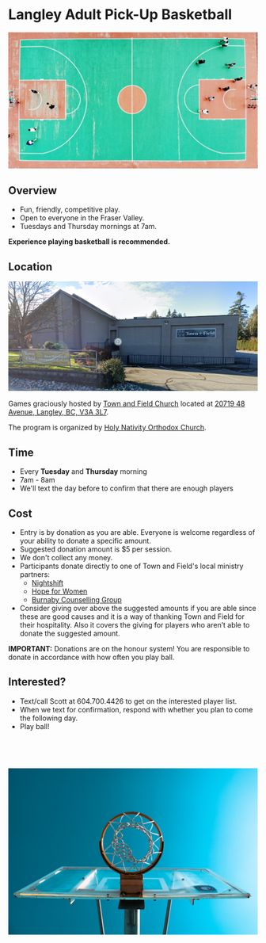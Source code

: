 # **Langley Adult Pick-Up Basketball**

![Basketball Court](court-from-top.jpg)

## **Overview**

* Fun, friendly, competitive play.
* Open to everyone in the Fraser Valley.
* Tuesdays and Thursday mornings at 7am.

**Experience playing basketball is recommended.**

## **Location**

![Town and Field Church](town-and-field-church.png)

Games graciously hosted by [Town and Field Church](https://townandfield.ca/) located at [20719 48 Avenue, Langley, BC, V3A 3L7](https://goo.gl/maps/283R8xNWTGZxmEnH8).

The program is organized by [Holy Nativity Orthodox Church](https://www.holynativitychurch.ca/).


## **Time**

* Every **Tuesday** and **Thursday** morning
* 7am - 8am
* We'll text the day before to confirm that there are enough players


## **Cost**

* Entry is by donation as you are able. Everyone is welcome regardless of your ability to donate a specific amount.
* Suggested donation amount is $5 per session.
* We don't collect any money.
* Participants donate directly to one of Town and Field's local ministry partners:
  *  [Nightshift](https://nightshiftministries.org/donate/)
  *  [Hope for Women](https://www.hopeforwomen.ca/?form=FUNUCMFYHQY)
  *  [Burnaby Counselling Group](https://counsellinggroup.org/donate/)
* Consider giving over above the suggested amounts if you are able since these are good causes and it is a way of thanking Town and Field for their hospitality. Also it covers the giving for players who aren’t able to donate the suggested amount.

**IMPORTANT:** Donations are on the honour system! You are responsible to donate in accordance with how often you play ball.


## **Interested?**

* Text/call Scott at 604.700.4426 to get on the interested player list.
* When we text for confirmation, respond with whether you plan to come the following day.
* Play ball!


<p><br></p>
<p><br></p>
   
![Hoop From Below](hoop-from-below.jpg)


